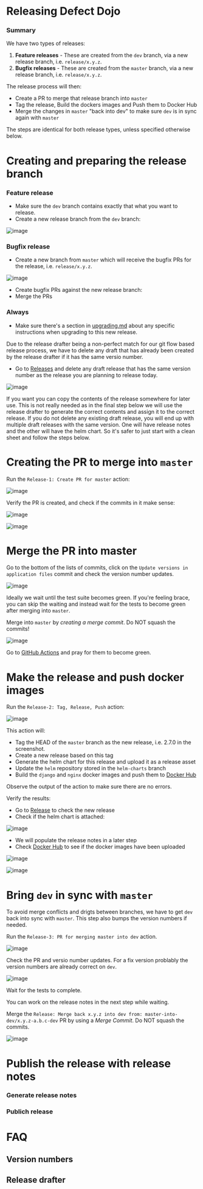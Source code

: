 # Releasing Defect Dojo

### Summary

We have two types of releases:

1. **Feature releases** - These are created from the `dev` branch, via a new release branch, i.e. `release/x.y.z`. 
2. **Bugfix releases** - These are created from the `master` branch,  via a new release branch, i.e. `release/x.y.z`. 

The release process will then:

- Create a PR to merge that release branch into `master`
- Tag the release, Build the dockers images and Push them to Docker Hub
- Merge the changes in `master` "back into dev" to make sure `dev` is in sync again with `master`

The steps are identical for both release types, unless specified otherwise below.

# Creating and preparing the release branch

### Feature release
- Make sure the `dev` branch contains exactly that what you want to release. 
- Create a new release branch from the `dev` branch:

![image](https://user-images.githubusercontent.com/4426050/149572033-49a6c2a7-6c5b-4272-84e5-040c661598b4.png)

### Bugfix release
- Create a new branch from `master` which will receive the bugfix PRs for the release, i.e. `release/x.y.z`.

![image](https://user-images.githubusercontent.com/4426050/149616927-d26b3812-f5ce-4bd3-a196-a72293dd9377.png)

- Create bugfix PRs against the new release branch:
- Merge the PRs

### Always
- Make sure there's a section in [upgrading.md](./docs/content/en/getting_started/upgrading.md) about any specific instructions when upgrading to this new release.

Due to the release drafter being a non-perfect match for our git flow based release process, we have to delete any draft that has already been created by the release drafter if it has the same versio number.

- Go to [Releases]() and delete any draft release that has the same version number as the release you are planning to release today.

![image](https://user-images.githubusercontent.com/4426050/149619158-a467170d-5c5a-4311-a0db-31a825e8d5dd.png)

If you want you can copy the contents of the release somewhere for later use. This is not really needed as in the final step below we will use the release drafter to generate the correct contents and assign it to the correct release.
If you do not delete any existing draft release, you will end up with multiple draft releases with the same version. One will have release notes and the other will have the helm chart. So it's safer to just start with a clean sheet and follow the steps below.

# Creating the PR to merge into `master`

Run the `Release-1: Create PR for master` action:

![image](https://user-images.githubusercontent.com/4426050/149574288-a4056fb9-859c-413e-9f60-bc59894b0528.png)

Verify the PR is created, and check if the commits in it make sense:

![image](https://user-images.githubusercontent.com/4426050/149576847-df4d8347-af08-49dc-ab21-ad19ea37b3cd.png)

![image](https://user-images.githubusercontent.com/4426050/149576899-e9fc1d91-de78-4126-a12d-cc6a6fe39d1b.png)


# Merge the PR into master

Go to the bottom of the lists of commits, click on the `Update versions in application files` commit and check the version number updates.

![image](https://user-images.githubusercontent.com/4426050/149577123-572cc6dd-7bf3-44ad-af58-ab6e46905558.png)

Ideally we wait until the test suite becomes green. If you're feeling brace, you can skip the waiting and instead wait for the tests to become green after merging into `master`.

Merge into `master` by *creating a merge commit*. Do NOT squash the commits!

![image](https://user-images.githubusercontent.com/4426050/149577269-d51fe1ee-ba0d-4a9b-94e7-ec286954b5e2.png)

Go to [GitHub Actions](https://github.com/DefectDojo/django-DefectDojo/actions) and pray for them to become green.

# Make the release and push docker images

Run the `Release-2: Tag, Release, Push` action:

![image](https://user-images.githubusercontent.com/4426050/149578985-879118e1-c9d2-4767-a366-f417041debab.png)

This action will:

- Tag the HEAD of the `master` branch as the new release, i.e. 2.7.0 in the screenshot.
- Create a new release based on this tag
- Generate the helm chart for this release and upload it as a release asset
- Update the `helm` repository stored in the `helm-charts` branch
- Build the `django` and `nginx` docker images and push them to [Docker Hub](https://hub.docker.com/orgs/defectdojo/repositories)

Observe the output of the action to make sure there are no errors.

Verify the results:
- Go to [Release](https://github.com/DefectDojo/django-DefectDojo/releases) to check the new release
- Check if the helm chart is attached:

![image](https://user-images.githubusercontent.com/4426050/149618426-9d2c145f-89f4-4d22-9cb6-b020e7bd2fc2.png)

- We will populate the release notes in a later step
- Check [Docker Hub](https://hub.docker.com/orgs/defectdojo/repositories) to see if the docker images have been uploaded

![image](https://user-images.githubusercontent.com/4426050/149618481-51f4fa73-8611-4477-9ac4-3a6013778ab6.png)

![image](https://user-images.githubusercontent.com/4426050/149618495-97dd7452-492e-49a8-a8a3-dd93ee4505cf.png)

# Bring `dev` in sync with `master`

To avoid merge conflicts and drigts between branches, we have to get `dev` back into sync with `master`. This step also bumps the version numbers if needed.

Run the `Release-3: PR for merging master into dev` action.

![image](https://user-images.githubusercontent.com/4426050/149618563-05707161-7111-4ba9-ad18-6239f66c3aa5.png)

Check the PR and versio number updates. For a fix version problably the version numbers are already correct on `dev`.

![image](https://user-images.githubusercontent.com/4426050/149618605-fd94b6a8-d348-4fc5-8eaf-92f23b1b54b7.png)

Wait for the tests to complete. 

You can work on the release notes in the next step while waiting.

Merge the `Release: Merge back x.y.z into dev from: master-into-dev/x.y.z-a.b.c-dev` PR by using a *Merge Commit*. Do NOT squash the commits.

![image](https://user-images.githubusercontent.com/4426050/149618642-276fffca-7e6f-4c51-bd9b-52bb5628cb7b.png)

# Publish the release with release notes

### Generate release notes

### Publich release


# FAQ

## Version numbers

## Release drafter


